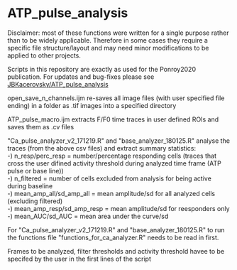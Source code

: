 # ATP_pulse_analysis

Disclaimer: most of these functions were written for a single purpose rather than to be widely applicable. Therefore in some cases they require a specific file structure/layout and may need minor modifications to be applied to other projects. 

Scripts in this repository are exactly as used for the Ponroy2020 publication. For updates and bug-fixes please see [JBKacerovsky/ATP_pulse_analysis]('https://github.com/JBKacerovsky/ATP_pulse_analysis')
 
open_save_n_channels.ijm re-saves all image files (with user specified file ending) in a folder as .tif images into a specified directory

ATP_pulse_macro.ijm extracts F/F0 time traces in user defined ROIs and saves them as .cv files

"Ca_pulse_analyzer_v2_171219.R" and "base_analyzer_180125.R" analyse the traces (from the above csv files) and extract summary statistics:  
    -) n_resp/perc_resp = number/percentage responding cells (traces that cross the user difined activity threshold during analyzed time frame (ATP pulse or base line))  
    -) n_filtered = number of cells excluded from analysis for being active during baseline  
    -) mean_amp_all/sd_amp_all = mean amplitude/sd for all analyzed cells (excluding filtered)  
    -) mean_amp_resp/sd_amp_resp = mean amplitude/sd for reesponders only  
    -) mean_AUC/sd_AUC = mean area under the curve/sd  

For "Ca_pulse_analyzer_v2_171219.R" and "base_analyzer_180125.R" to run the functions file "functions_for_ca_analyzer.R" needs to be read in first. 

Frames to be analyzed, filter thresholds and activity threshold havee to be specifed by the user in the first lines of the script

